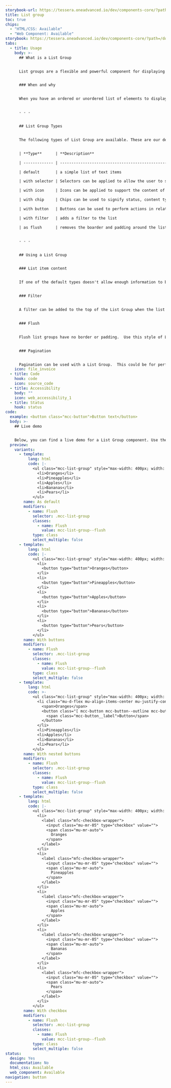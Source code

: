 ```yaml
---
storybook-url: https://tessera.oneadvanced.io/dev/components-core/?path=/docs/html-button--as-default
title: List group
toc: true
chips:
  - "HTML/CSS: Available"
  - "Web Component: Available"
storybook: https://tessera.oneadvanced.io/dev/components-core/?path=/docs/html-list-group--with-buttons
tabs:
  - title: Usage
    body: >-
      ## What is a List Group


      List groups are a flexible and powerful component for displaying a series of content. Modify and extend them to support just about any content within.


      ### When and why


      When you have an ordered or unordered list of elements to display in your application this could be a list of items in a list group.


      - - -


      ## List Group Types


      The following types of List Group are available. These are our default configurations for list items and should be used as designed, unless you need more content. If additional content is needed refer to Using a List Group below.


      | **Type**      | **Description**                                                                                                                                                                            |

      | ------------- | ------------------------------------------------------------------------------------------------------------------------------------------------------------------------------------------ |

      | default       | a simple list of text items                                                                                                                                                                |

      | with selector | Selectors can be applied to allow the user to select one of more items and perform actions against them.                                                                                   |

      | with icon     | Icons can be applied to support the content of the list item but should not be used in conjunction with buttons or chips on the right - this will add too much cognitive load to the page. |

      | with chip     | Chips can be used to signify status, content type, dates, etc.                                                                                                                             |

      | with button   | Buttons can be used to perform actions in relation to the list item, this could be a anchor style link                                                                                     |

      | with filter   | adds a filter to the list                                                                                                                                                                  |

      | as flush      | removes the boarder and padding around the list                                                                                                                                            |


      - - -


      ## Using a List Group


      ### List item content


      If one of the default types doesn't allow enough information to be presented, start off with a default type and build on it so that you keep consistency with other List Groups. Each list item should only contain just enough information for the user to get what they need.  This keeps the items simpler and therefore more scannable making the user able to find what they need.


      ### Filter


      A filter can be added to the top of the List Group when the list gets large to allow the user to find the information they are interested in.  If pagination is being used to limit the number of list items returned, the filter should search the whole list available to the user, not just the items cached locally. 


      ### Flush


      Flush list groups have no border or padding.  Use this style of List Group when there is already a form of grouping around the List Group, for example you might be putting a List Group on a Card and therefore the Card is the container. 


      ### Pagination


      Pagination can be used with a List Group.  This could be for performance reasons or to help the user understand the size of the list and navigate around it.   To understand what type of pagination to use, see the [Pagination component page](pagination).
    icon: file_invoice
  - title: Code
    hook: code
    icon: source_code
  - title: Accessibility
    body: ""
    icon: web_accessibility_1
  - title: Status
    hook: status
code:
  example: <button class="mcc-button">Button text</button>
  body: >-
    ## Live demo


    Below, you can find a live demo for a List Group component. Use the drop-down menus and radio buttons to view the different List Group Types and Variants.
  preview:
    variants:
      - template:
          lang: html
          code: |-
            <ul class="mcc-list-group" style="max-width: 400px; width: 100%">
              <li>Oranges</li>
              <li>Pineapples</li>
              <li>Apples</li>
              <li>Bananas</li>
              <li>Pears</li>
            </ul>
        name: As default
        modifiers:
          - name: Flush
            selector: .mcc-list-group
            classes:
              - name: Flush
                value: mcc-list-group--flush
            type: class
            select_multiple: false
      - template:
          lang: html
          code: |-
            <ul class="mcc-list-group" style="max-width: 400px; width: 100%">
              <li>
                <button type="button">Oranges</button>
              </li>
              <li>
                <button type="button">Pineapples</button>
              </li>
              <li>
                <button type="button">Apples</button>
              </li>
              <li>
                <button type="button">Bananas</button>
              </li>
              <li>
                <button type="button">Pears</button>
              </li>
            </ul>
        name: With buttons
        modifiers:
          - name: Flush
            selector: .mcc-list-group
            classes:
              - name: Flush
                value: mcc-list-group--flush
            type: class
            select_multiple: false
      - template:
          lang: html
          code: >-
            <ul class="mcc-list-group" style="max-width: 400px; width: 100%">
              <li class="mu-d-flex mu-align-items-center mu-justify-content-between">
                <span>Oranges</span>
                <button class="[ mcc-button mcc-button--outline mcc-button--sm ] [ mu-ml-auto mu-w-auto ]" aria-haspopup="true">
                  <span class="mcc-button__label">Button</span>
                </button>
              </li>
              <li>Pineapples</li>
              <li>Apples</li>
              <li>Bananas</li>
              <li>Pears</li>
            </ul>
        name: With nested buttons
        modifiers:
          - name: Flush
            selector: .mcc-list-group
            classes:
              - name: Flush
                value: mcc-list-group--flush
            type: class
            select_multiple: false
      - template:
          lang: html
          code: |-
            <ul class="mcc-list-group" style="max-width: 400px; width: 100%">
              <li>
                <label class="mfc-checkbox-wrapper">
                  <input class="mu-mr-05" type="checkbox" value="">
                  <span class="mu-mr-auto">
                    Oranges
                  </span>
                </label>
              </li>
              <li>
                <label class="mfc-checkbox-wrapper">
                  <input class="mu-mr-05" type="checkbox" value="">
                  <span class="mu-mr-auto">
                    Pineapples
                  </span>
                </label>
              </li>
              <li>
                <label class="mfc-checkbox-wrapper">
                  <input class="mu-mr-05" type="checkbox" value="">
                  <span class="mu-mr-auto">
                    Apples
                  </span>
                </label>
              </li>
              <li>
                <label class="mfc-checkbox-wrapper">
                  <input class="mu-mr-05" type="checkbox" value="">
                  <span class="mu-mr-auto">
                    Bananas
                  </span>
                </label>
              </li>
              <li>
                <label class="mfc-checkbox-wrapper">
                  <input class="mu-mr-05" type="checkbox" value="">
                  <span class="mu-mr-auto">
                    Pears
                  </span>
                </label>
              </li>
            </ul>
        name: With checkbox
        modifiers:
          - name: Flush
            selector: .mcc-list-group
            classes:
              - name: Flush
                value: mcc-list-group--flush
            type: class
            select_multiple: false
status:
  design: Yes
  documentation: No
  html_css: Available
  web_component: Available
navigation: button
---
```


